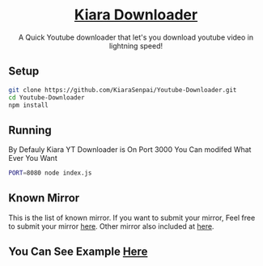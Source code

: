 <div align="center">
	<h1><a href="https://kiarasenpai.repl.co">Kiara Downloader</a></h1>
	<p>A Quick Youtube downloader that let's you download youtube video in lightning speed!</p>
</div>

## Setup
```bash
git clone https://github.com/KiaraSenpai/Youtube-Downloader.git
cd Youtube-Downloader
npm install
```

## Running
By Defauly Kiara YT Downloader is On Port 3000 You Can modifed What Ever You Want
```bash
PORT=8080 node index.js
```

## Known Mirror
This is the list of known mirror. If you want to submit your mirror, Feel free to submit your mirror [here](https://github.com/Kiarasenpai/Youtube-Downloader/issues). Other mirror also included at [here](https://github.com/KiaraSenpai/Youtube-Downloader/issues).

## You Can See Example [Here](https://kiarasenpai.repl.co)
